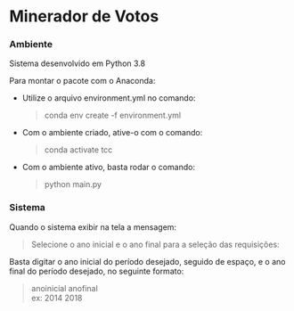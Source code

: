 # Minerador de Votos

### Ambiente
Sistema desenvolvido em Python 3.8

Para montar o pacote com o Anaconda:
* Utilize o arquivo environment.yml no comando:
    > conda env create -f environment.yml
* Com o ambiente criado, ative-o com o comando:
    > conda activate tcc
* Com o ambiente ativo, basta rodar o comando:
    > python main.py

### Sistema
Quando o sistema exibir na tela a mensagem:
> Selecione o ano inicial e o ano final para a seleção das requisições:

Basta digitar o ano inicial do período desejado, seguido de espaço, e o ano final do período desejado, no seguinte formato:
> anoinicial anofinal <br />
>ex: 2014 2018 